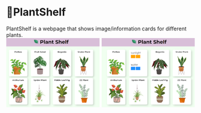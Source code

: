 # 🌿PlantShelf
PlantShelf is a webpage that shows image/information cards for different plants.
![](/documentation/plantshelf.png "Plant image cards (left), and the image cards again with one flipped to show the back (right)")